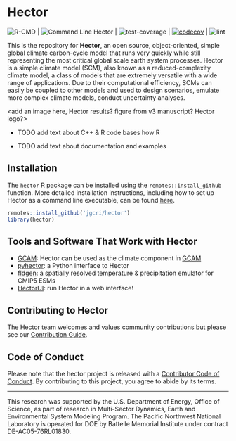
Hector
======

![R-CMD](https://github.com/JGCRI/hector/workflows/R-CMD/badge.svg) | 
![Command Line Hector](https://github.com/JGCRI/hector/workflows/Command%20Line%20Hector/badge.svg) | 
![test-coverage](https://github.com/JGCRI/hector/workflows/test-coverage/badge.svg) | 
[![codecov](https://codecov.io/gh/JGCRI/hector/branch/master/graph/badge.svg?token=EGM0lXDxRv)](https://codecov.io/gh/JGCRI/hector) | 
![lint](https://github.com/JGCRI/hector/workflows/lint/badge.svg)

This is the repository for **Hector**, an open source, object-oriented, simple 
global climate carbon-cycle model that runs very quickly while still
representing the most critical global scale earth system processes. 
Hector is a simple climate model (SCM), also known as a reduced-complexity 
climate model, a class of models that are extremely versatile with a wide
range of applications. Due to their computational efficiency, SCMs can easily
be coupled to other models and used to design scenarios, emulate more complex 
climate models, conduct uncertainty analyses.

<add an image here, Hector results? figure from v3 manuscript? Hector logo?>

* TODO add text about C++ & R code bases how R

* TODO add text about documentation and examples 

## Installation 

The `hector` R package can be installed using the `remotes::install_github` 
function. More detailed installation instructions, including how to set up
Hector as a command line executable, can be found [here](articles/BuildHector.html).

```r
remotes::install_github('jgcri/hector')
library(hector)
```

## Tools and Software That Work with Hector

* [GCAM](https://github.com/JGCRI/gcam-core): Hector can be used as the climate component in [GCAM](http://jgcri.github.io/gcam-doc/)
* [pyhector](https://github.com/openclimatedata/pyhector): a Python
  interface to Hector
* [fldgen](https://github.com/JGCRI/fldgen): a spatially resolved temperature & precipitation emulator for CMIP5 ESMs
* [HectorUI](https://jgcri.shinyapps.io/HectorUI/): run Hector in a web interface!

## Contributing to Hector

 The Hector team welcomes and values community contributions but please see 
 our [Contribution Guide](articles/ContributionsGuide.html).

## Code of Conduct
  
Please note that the hector project is released with a [Contributor Code of Conduct](https://jgcri.github.io/hector/CODE_OF_CONDUCT.html). By contributing 
to this project, you agree to abide by its terms.

 *** 
This research was supported by the U.S. Department of Energy, Office of Science, as part of research in Multi-Sector Dynamics, Earth and Environmental System Modeling Program. The Pacific Northwest National Laboratory is operated for DOE by Battelle Memorial Institute under contract DE-AC05-76RL01830.
